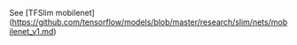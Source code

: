 See [TFSlim mobilenet] (https://github.com/tensorflow/models/blob/master/research/slim/nets/mobilenet_v1.md)
